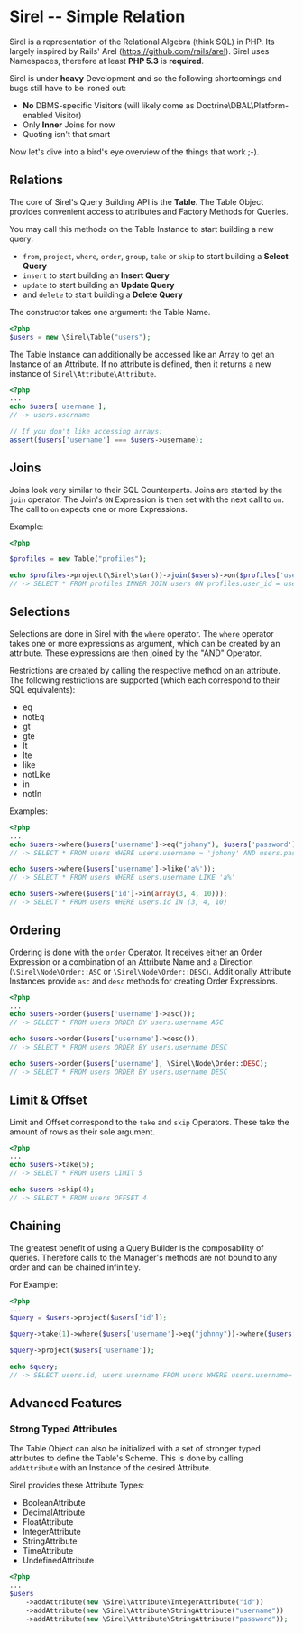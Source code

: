 Sirel -- Simple Relation
========================

Sirel is a representation of the Relational Algebra (think SQL) in PHP. Its largely inspired
by Rails' Arel (https://github.com/rails/arel). Sirel uses Namespaces, therefore at least **PHP 5.3** is **required**.

Sirel is under __heavy__ Development and so the following shortcomings and bugs
still have to be ironed out:

 * __No__ DBMS-specific Visitors (will likely come as Doctrine\DBAL\Platform-
   enabled Visitor)
 * Only __Inner__ Joins for now
 * Quoting isn't that smart

Now let's dive into a bird's eye overview of the things that work ;-).

## Relations

The core of Sirel's Query Building API is the __Table__. The Table Object provides convenient
access to attributes and Factory Methods for Queries.

You may call this methods on the Table Instance to start building a new query:

 * `from`, `project`, `where`, `order`, `group`, `take` or `skip` to start building a __Select Query__
 * `insert` to start building an __Insert Query__
 * `update` to start building an __Update Query__
 * and `delete` to start building a __Delete Query__

The constructor takes one argument: the Table Name.

```php
<?php
$users = new \Sirel\Table("users");
```

The Table Instance can additionally be accessed like an Array to get an Instance of an Attribute.
If no attribute is defined, then it returns a new instance of `Sirel\Attribute\Attribute`.

```php
<?php
...
echo $users['username'];
// -> users.username

// If you don't like accessing arrays:
assert($users['username'] === $users->username);
```

## Joins

Joins look very similar to their SQL Counterparts. Joins are started by the `join` operator. The Join's
`ON` Expression is then set with the next call to `on`. The call to `on` expects one or more Expressions.

Example:

```php
<?php

$profiles = new Table("profiles");

echo $profiles->project(\Sirel\star())->join($users)->on($profiles['user_id']->eq($users['id']));
// -> SELECT * FROM profiles INNER JOIN users ON profiles.user_id = users.id
```

## Selections

Selections are done in Sirel with the `where` operator. The `where`
operator takes one or more expressions as argument, which can be
created by an attribute. These expressions are then joined by the "AND" Operator.

Restrictions are created by calling the respective method on an attribute. The following
restrictions are supported (which each correspond to their SQL equivalents):

 * eq
 * notEq
 * gt
 * gte
 * lt
 * lte
 * like
 * notLike
 * in
 * notIn

Examples:

```php
<?php
...
echo $users->where($users['username']->eq("johnny"), $users['password']->eq('superSecretPass'));
// -> SELECT * FROM users WHERE users.username = 'johnny' AND users.password = 'superSecretPass'

echo $users->where($users['username']->like('a%'));
// -> SELECT * FROM users WHERE users.username LIKE 'a%'

echo $users->where($users['id']->in(array(3, 4, 10)));
// -> SELECT * FROM users WHERE users.id IN (3, 4, 10)
```

## Ordering

Ordering is done with the `order` Operator. It receives either an Order Expression
or a combination of an Attribute Name and a Direction (`\Sirel\Node\Order::ASC` or `\Sirel\Node\Order::DESC`).
Additionally Attribute Instances provide `asc` and `desc` methods for creating Order Expressions.

```php
<?php
...
echo $users->order($users['username']->asc());
// -> SELECT * FROM users ORDER BY users.username ASC

echo $users->order($users['username']->desc());
// -> SELECT * FROM users ORDER BY users.username DESC

echo $users->order($users['username'], \Sirel\Node\Order::DESC);
// -> SELECT * FROM users ORDER BY users.username DESC
```

## Limit & Offset

Limit and Offset correspond to the `take` and `skip` Operators. These take the amount of rows
as their sole argument.

```php
<?php
...
echo $users->take(5);
// -> SELECT * FROM users LIMIT 5

echo $users->skip(4);
// -> SELECT * FROM users OFFSET 4
```

## Chaining

The greatest benefit of using a Query Builder is the composability of queries. Therefore
calls to the Manager's methods are not bound to any order and can be chained infinitely.

For Example:

```php
<?php
...
$query = $users->project($users['id']);

$query->take(1)->where($users['username']->eq("johnny"))->where($users['password']->eq('foo'));

$query->project($users['username']);

echo $query;
// -> SELECT users.id, users.username FROM users WHERE users.username='johnny' AND users.password='foo' LIMIT 1
```

## Advanced Features

### Strong Typed Attributes

The Table Object can also be initialized with a set of stronger typed attributes to 
define the Table's Scheme.
This is done by calling `addAttribute` with an Instance of the desired Attribute. 

Sirel provides these Attribute Types:

 * BooleanAttribute
 * DecimalAttribute
 * FloatAttribute
 * IntegerAttribute
 * StringAttribute
 * TimeAttribute
 * UndefinedAttribute

```php
<?php
...
$users
    ->addAttribute(new \Sirel\Attribute\IntegerAttribute("id"))
    ->addAttribute(new \Sirel\Attribute\StringAttribute("username"))
    ->addAttribute(new \Sirel\Attribute\StringAttribute("password"));
```
